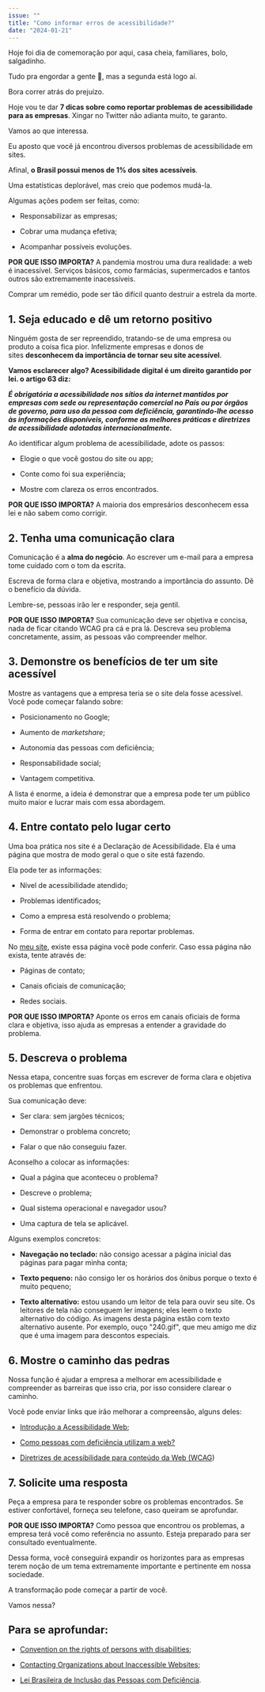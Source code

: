 ```yaml
---
issue: ""
title: "Como informar erros de acessibilidade?"
date: "2024-01-21"
---
```


Hoje foi dia de comemoração por aqui, casa cheia, familiares, bolo, salgadinho.

Tudo pra engordar a gente 🤣, mas a segunda está logo aí.

Bora correr atrás do prejuízo.

Hoje vou te dar **7 dicas sobre como reportar problemas de acessibilidade para as empresas**. Xingar no Twitter não adianta muito, te garanto.

Vamos ao que interessa.

Eu aposto que você já encontrou diversos problemas de acessibilidade em sites.

Afinal, **o Brasil possui menos de 1% dos sites acessíveis**.

Uma estatísticas deplorável, mas creio que podemos mudá-la.

Algumas ações podem ser feitas, como:

- Responsabilizar as empresas;

- Cobrar uma mudança efetiva;

- Acompanhar possíveis evoluções.

**POR QUE ISSO IMPORTA?** A pandemia mostrou uma dura realidade: a web é inacessível. Serviços básicos, como farmácias, supermercados e tantos outros são extremamente inacessíveis.

Comprar um remédio, pode ser tão difícil quanto destruir a estrela da morte.

## **1\. Seja educado e dê um retorno positivo**

Ninguém gosta de ser repreendido, tratando-se de uma empresa ou produto a coisa fica pior. Infelizmente empresas e donos de sites **desconhecem da importância de tornar seu site acessível**.

**Vamos esclarecer algo? Acessibilidade digital é um direito garantido por lei. o artigo 63 diz:**

**_É obrigatória a acessibilidade nos sítios da internet mantidos por empresas com sede ou representação comercial no País ou por órgãos de governo, para uso da pessoa com deficiência, garantindo-lhe acesso às informações disponíveis, conforme as melhores práticas e diretrizes de acessibilidade adotadas internacionalmente._**

Ao identificar algum problema de acessibilidade, adote os passos:

- Elogie o que você gostou do site ou app;

- Conte como foi sua experiência;

- Mostre com clareza os erros encontrados.

**POR QUE ISSO IMPORTA?** A maioria dos empresários desconhecem essa lei e não sabem como corrigir.

## **2\. Tenha uma comunicação clara**

Comunicação é a **alma do negócio**. Ao escrever um e-mail para a empresa tome cuidado com o tom da escrita.

Escreva de forma clara e objetiva, mostrando a importância do assunto. Dê o benefício da dúvida.

Lembre-se, pessoas irão ler e responder, seja gentil.

**POR QUE ISSO IMPORTA?** Sua comunicação deve ser objetiva e concisa, nada de ficar citando WCAG pra cá e pra lá. Descreva seu problema concretamente, assim, as pessoas vão compreender melhor.

## **3\. Demonstre os benefícios de ter um site acessível**

Mostre as vantagens que a empresa teria se o site dela fosse acessível. Você pode começar falando sobre:

- Posicionamento no Google;

- Aumento de _marketshare_;

- Autonomia das pessoas com deficiência;

- Responsabilidade social;

- Vantagem competitiva.

A lista é enorme, a ideia é demonstrar que a empresa pode ter um público muito maior e lucrar mais com essa abordagem.

## **4\. Entre contato pelo lugar certo**

Uma boa prática nos site é a Declaração de Acessibilidade. Ela é uma página que mostra de modo geral o que o site está fazendo.

Ela pode ter as informações:

- Nível de acessibilidade atendido;

- Problemas identificados;

- Como a empresa está resolvendo o problema;

- Forma de entrar em contato para reportar problemas.

No [meu site](https://brunopulis.com/declaracao-de-acessibilidade), existe essa página você pode conferir. Caso essa página não exista, tente através de:

- Páginas de contato;

- Canais oficiais de comunicação;

- Redes sociais.

**POR QUE ISSO IMPORTA?** Aponte os erros em canais oficiais de forma clara e objetiva, isso ajuda as empresas a entender a gravidade do problema.

## **5\. Descreva o problema**

Nessa etapa, concentre suas forças em escrever de forma clara e objetiva os problemas que enfrentou.

Sua comunicação deve:

- Ser clara: sem jargões técnicos;

- Demonstrar o problema concreto;

- Falar o que não conseguiu fazer.

Aconselho a colocar as informações:

- Qual a página que aconteceu o problema?

- Descreve o problema;

- Qual sistema operacional e navegador usou?

- Uma captura de tela se aplicável.

Alguns exemplos concretos:

- **Navegação no teclado:** não consigo acessar a página inicial das páginas para pagar minha conta;

- **Texto pequeno:** não consigo ler os horários dos ônibus porque o texto é muito pequeno;

- **Texto alternativo:** estou usando um leitor de tela para ouvir seu site. Os leitores de tela não conseguem ler imagens; eles leem o texto alternativo do código. As imagens desta página estão com texto alternativo ausente. Por exemplo, ouço "240.gif", que meu amigo me diz que é uma imagem para descontos especiais.

## **6\. Mostre o caminho das pedras**

Nossa função é ajudar a empresa a melhorar em acessibilidade e compreender as barreiras que isso cria, por isso considere clarear o caminho.

Você pode enviar links que irão melhorar a compreensão, alguns deles:

- [Introdução a Acessibilidade Web](https://www.w3.org/WAI/fundamentals/accessibility-intro);

- [Como pessoas com deficiência utilizam a web?](https://www.w3.org/WAI/fundamentals/accessibility-intro)

- [Diretrizes de acessibilidade para conteúdo da Web (WCAG](https://www.w3.org/TR/WCAG22/))

## **7\. Solicite uma resposta**

Peça a empresa para te responder sobre os problemas encontrados. Se estiver confortável, forneça seu telefone, caso queiram se aprofundar.

**POR QUE ISSO IMPORTA?** Como pessoa que encontrou os problemas, a empresa terá você como referência no assunto. Esteja preparado para ser consultado eventualmente.

Dessa forma, você conseguirá expandir os horizontes para as empresas terem noção de um tema extremamente importante e pertinente em nossa sociedade.

A transformação pode começar a partir de você.

Vamos nessa?

## **Para se aprofundar:**

- [Convention on the rights of persons with disabilities](https://www.un.org/development/desa/disabilities/convention-on-the-rights-of-persons-with-disabilities/convention-on-the-rights-of-persons-with-disabilities-2.html);

- [Contacting Organizations about Inaccessible Websites](https://www.w3.org/WAI/teach-advocate/contact-inaccessible-websites/);

- [Lei Brasileira de Inclusão das Pessoas com Deficiência](https://www.planalto.gov.br/ccivil_03/_ato2015-2018/2015/lei/l13146.htm).
